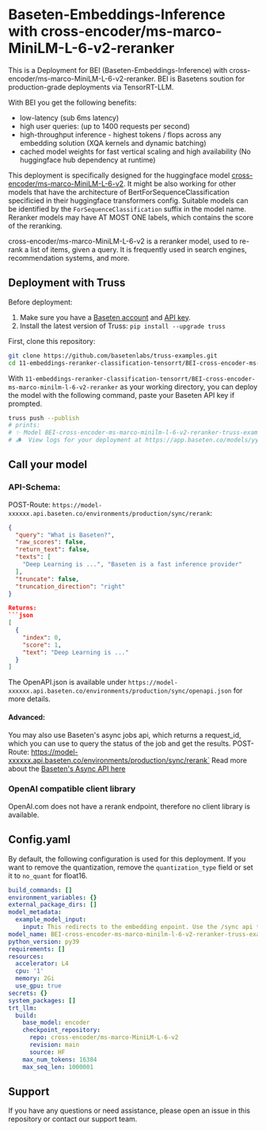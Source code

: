 # Baseten-Embeddings-Inference with cross-encoder/ms-marco-MiniLM-L-6-v2-reranker

This is a Deployment for BEI (Baseten-Embeddings-Inference) with cross-encoder/ms-marco-MiniLM-L-6-v2-reranker. BEI is Basetens soution for production-grade deployments via TensorRT-LLM. 

With BEI you get the following benefits:
- low-latency (sub 6ms latency) 
- high user queries: (up to 1400 requests per second)
- high-throughput inference - highest tokens / flops across any embedding solution (XQA kernels and dynamic batching)
- cached model weights for fast vertical scaling and high availability (No huggingface hub dependency at runtime)

This deployment is specifically designed for the huggingface model [cross-encoder/ms-marco-MiniLM-L-6-v2](https://huggingface.co/cross-encoder/ms-marco-MiniLM-L-6-v2).
It might be also working for other models that have the architecture of BertForSequenceClassification specificied in their huggingface transformers config.
Suitable models can be identified by the `ForSequenceClassification` suffix in the model name. Reranker models may have AT MOST ONE labels, which contains the score of the reranking.

cross-encoder/ms-marco-MiniLM-L-6-v2  is a reranker model, used to re-rank a list of items, given a query. 
 It is frequently used in search engines, recommendation systems, and more.


## Deployment with Truss

Before deployment:

1. Make sure you have a [Baseten account](https://app.baseten.co/signup) and [API key](https://app.baseten.co/settings/account/api_keys).
2. Install the latest version of Truss: `pip install --upgrade truss`


First, clone this repository:
```sh
git clone https://github.com/basetenlabs/truss-examples.git
cd 11-embeddings-reranker-classification-tensorrt/BEI-cross-encoder-ms-marco-minilm-l-6-v2-reranker
```

With `11-embeddings-reranker-classification-tensorrt/BEI-cross-encoder-ms-marco-minilm-l-6-v2-reranker` as your working directory, you can deploy the model with the following command, paste your Baseten API key if prompted.

```sh
truss push --publish
# prints: 
# ✨ Model BEI-cross-encoder-ms-marco-minilm-l-6-v2-reranker-truss-example was successfully pushed ✨
# 🪵  View logs for your deployment at https://app.baseten.co/models/yyyyyy/logs/xxxxxx
```

## Call your model

### API-Schema:
POST-Route: `https://model-xxxxxx.api.baseten.co/environments/production/sync/rerank`:
```json
{
  "query": "What is Baseten?",
  "raw_scores": false,
  "return_text": false,
  "texts": [
    "Deep Learning is ...", "Baseten is a fast inference provider"
  ],
  "truncate": false,
  "truncation_direction": "right"
}

Returns:
```json
[
  {
    "index": 0,
    "score": 1,
    "text": "Deep Learning is ..."
  }
]
```
The OpenAPI.json is available under `https://model-xxxxxx.api.baseten.co/environments/production/sync/openapi.json` for more details.

#### Advanced:
You may also use Baseten's async jobs api, which returns a request_id, which you can use to query the status of the job and get the results.
POST-Route: https://model-xxxxxx.api.baseten.co/environments/production/sync/rerank`
Read more about the [Baseten's Async API here ](https://docs.baseten.co/invoke/async)


### OpenAI compatible client library
OpenAI.com does not have a rerank endpoint, therefore no client library is available.



## Config.yaml
By default, the following configuration is used for this deployment. If you want to remove the quantization, remove the `quantization_type` field or set it to `no_quant` for float16.

```yaml
build_commands: []
environment_variables: {}
external_package_dirs: []
model_metadata:
  example_model_input:
    input: This redirects to the embedding enpoint. Use the /sync api to reach /rerank
model_name: BEI-cross-encoder-ms-marco-minilm-l-6-v2-reranker-truss-example
python_version: py39
requirements: []
resources:
  accelerator: L4
  cpu: '1'
  memory: 2Gi
  use_gpu: true
secrets: {}
system_packages: []
trt_llm:
  build:
    base_model: encoder
    checkpoint_repository:
      repo: cross-encoder/ms-marco-MiniLM-L-6-v2
      revision: main
      source: HF
    max_num_tokens: 16384
    max_seq_len: 1000001

```

## Support
If you have any questions or need assistance, please open an issue in this repository or contact our support team.
